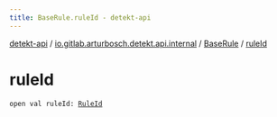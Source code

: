 ```yaml
---
title: BaseRule.ruleId - detekt-api
---
```


[detekt-api](../../index.html) / [io.gitlab.arturbosch.detekt.api.internal](../index.html) / [BaseRule](index.html) / [ruleId](./rule-id.html)

# ruleId

`open val ruleId: `[`RuleId`](../../io.gitlab.arturbosch.detekt.api/-rule-id.html)